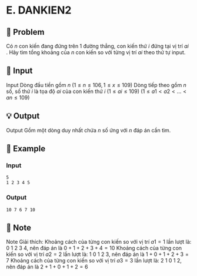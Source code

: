 # E. DANKIEN2

## 📖 Problem

Có
$n$
con kiến đang đứng trên 1 đường thẳng, con kiến thứ
$i$
đứng tại vị trí
$ai$
. Hãy tìm tổng khoảng của
$n$
con kiến so với từng vị trí
$ai$
theo thứ tự input.


## 🧩 Input

Input
Dòng đầu tiền gồm
$n$
$(1 ≤n≤ 106, 1 ≤x≤ 109)$
Dòng tiếp theo gồm
$n$
số, số thứ
$i$
là tọa độ
$ai$
của con kiến thứ
$i$
$(1 ≤ai≤ 109)$
$(1 ≤a1<a2< ... <an≤ 109)$


## 💡 Output

Output
Gồm một dòng duy nhất chứa
$n$
số ứng với
$n$
đáp án cần tìm.


## 🧠 Example

### Input

```text
5
1 2 3 4 5
```

### Output

```text
10 7 6 7 10
```



## 📝 Note

Note
Giải thích:
Khoảng cách của từng con kiến so với vị trí
$a1= 1$
lần lượt là: 0 1 2 3 4, nên đáp án là
$0 + 1 + 2 + 3 + 4 = 10$
Khoảng cách của từng con kiến so với vị trí
$a2= 2$
lần lượt là: 1 0 1 2 3, nên đáp án là
$1 + 0 + 1 + 2 + 3 = 7$
Khoảng cách của từng con kiến so với vị trí
$a3= 3$
lần lượt là: 2 1 0 1 2, nên đáp án là
$2 + 1 + 0 + 1 + 2 = 6$

